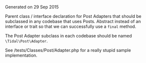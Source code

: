 Generated on 29 Sep 2015

Parent class / interface declaration for Post Adapters that should be subclassed
in any codebase that uses Posts.  Abstract instead of an interface or trait so that
we can successfully use a `final` method.

The Post Adapter subclass in each codebase should be named `\Tidal\Post\Adapter`.

See /tests/Classes/Post/Adapter.php for a really stupid sample implementation.
 